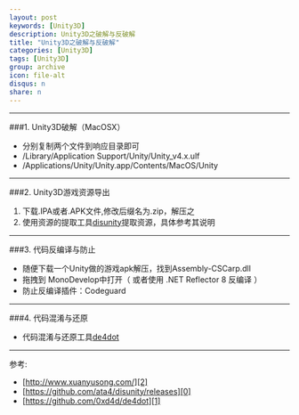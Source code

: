 ```yaml
---
layout: post
keywords: [Unity3D]
description: Unity3D之破解与反破解
title: "Unity3D之破解与反破解"
categories: [Unity3D]
tags: [Unity3D]
group: archive
icon: file-alt
disqus: n
share: n
---
```


---
###1. Unity3D破解（MacOSX）

- 分别复制两个文件到响应目录即可
- /Library/Application Support/Unity/Unity_v4.x.ulf
- /Applications/Unity/Unity.app/Contents/MacOS/Unity

---
###2. Unity3D游戏资源导出

1. 下载.IPA或者.APK文件,修改后缀名为.zip，解压之
2. 使用资源的提取工具[disunity][0]提取资源，具体参考其说明

---
###3. 代码反编译与防止

- 随便下载一个Unity做的游戏apk解压，找到Assembly-CSCarp.dll
- 拖拽到 MonoDevelop中打开（ 或者使用 .NET Reflector 8 反编译 ）
- 防止反编译插件：Codeguard

---
###4. 代码混淆与还原

- 代码混淆与还原工具[de4dot][1]

---
参考:

- [http://www.xuanyusong.com/][2]
- [https://github.com/ata4/disunity/releases][0]
- [https://github.com/0xd4d/de4dot][1]

[0]: https://github.com/ata4/disunity/releases
[1]: https://github.com/0xd4d/de4dot
[2]: http://www.xuanyusong.com/]
